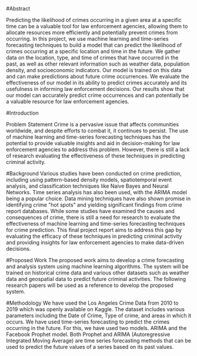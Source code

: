 #Abstract

Predicting the likelihood of crimes occurring in a given area at a specific time can be a
valuable tool for law enforcement agencies, allowing them to allocate resources more
efficiently and potentially prevent crimes from occurring. In this project, we use
machine learning and time-series forecasting techniques to build a model that can
predict the likelihood of crimes occurring at a specific location and time in the future.
We gather data on the location, type, and time of crimes that have occurred in the past,
as well as other relevant information such as weather data, population density, and
socioeconomic indicators. Our model is trained on this data and can make predictions
about future crime occurrences. We evaluate the effectiveness of our model in its ability
to predict crimes accurately and its usefulness in informing law enforcement decisions.
Our results show that our model can accurately predict crime occurrences and can
potentially be a valuable resource for law enforcement agencies.


#Introduction

Problem Statement
Crime is a pervasive issue that affects communities worldwide, and despite efforts to
combat it, it continues to persist. The use of machine learning and time-series
forecasting techniques has the potential to provide valuable insights and aid in
decision-making for law enforcement agencies to address this problem. However, there
is still a lack of research evaluating the effectiveness of these techniques in predicting
criminal activity.

#Background
Various studies have been conducted on crime prediction, including using pattern-based
density models, spatiotemporal event analysis, and classification techniques like Naive
Bayes and Neural Networks. Time series analysis has also been used, with the ARIMA
model being a popular choice. Data mining techniques have also shown promise in
identifying crime "hot spots" and yielding significant findings from crime report
databases.
While some studies have examined the causes and consequences of crime, there is still a
need for research to evaluate the effectiveness of machine learning and time-series
forecasting techniques for crime prediction. This final project report aims to address this
gap by evaluating the efficacy of these techniques in predicting criminal activity and
providing insights for law enforcement agencies to make data-driven decisions.


#Proposed Work
The proposed work aims to develop a crime forecasting and analysis system using
machine learning algorithms. The system will be trained on historical crime data and
various other datasets such as weather data and geospatial data to predict future criminal
activities. The following research papers will be used as a reference to develop the
proposed system.

#Methodology
We have used the Los Angeles Crime Data from 2010 to 2019 which was openly
available on Kaggle. The dataset includes various parameters including the Date of
Crime, Type of crime, and areas in which it occurs. We have used time-series forecasting
to predict the crimes occurring in the future. For this, we have used two models. ARIMA
and the Facebook Prophet model. Both Prophet and ARIMA (Autoregressive Integrated
Moving Average) are time series forecasting methods that can be used to predict the
future values of a series based on its past values.
